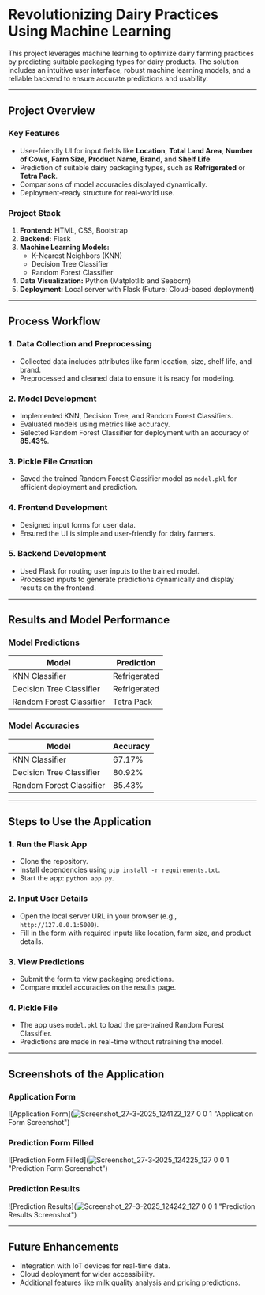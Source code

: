 
# Revolutionizing Dairy Practices Using Machine Learning

This project leverages machine learning to optimize dairy farming practices by predicting suitable packaging types for dairy products. The solution includes an intuitive user interface, robust machine learning models, and a reliable backend to ensure accurate predictions and usability.

---

## Project Overview

### Key Features
- User-friendly UI for input fields like **Location**, **Total Land Area**, **Number of Cows**, **Farm Size**, **Product Name**, **Brand**, and **Shelf Life**.
- Prediction of suitable dairy packaging types, such as **Refrigerated** or **Tetra Pack**.
- Comparisons of model accuracies displayed dynamically.
- Deployment-ready structure for real-world use.

### Project Stack
1. **Frontend:** HTML, CSS, Bootstrap
2. **Backend:** Flask
3. **Machine Learning Models:**
   - K-Nearest Neighbors (KNN)
   - Decision Tree Classifier
   - Random Forest Classifier
4. **Data Visualization:** Python (Matplotlib and Seaborn)
5. **Deployment:** Local server with Flask (Future: Cloud-based deployment)

---

## Process Workflow

### 1. **Data Collection and Preprocessing**
   - Collected data includes attributes like farm location, size, shelf life, and brand.
   - Preprocessed and cleaned data to ensure it is ready for modeling.

### 2. **Model Development**
   - Implemented KNN, Decision Tree, and Random Forest Classifiers.
   - Evaluated models using metrics like accuracy.
   - Selected Random Forest Classifier for deployment with an accuracy of **85.43%**.

### 3. **Pickle File Creation**
   - Saved the trained Random Forest Classifier model as `model.pkl` for efficient deployment and prediction.

### 4. **Frontend Development**
   - Designed input forms for user data.
   - Ensured the UI is simple and user-friendly for dairy farmers.

### 5. **Backend Development**
   - Used Flask for routing user inputs to the trained model.
   - Processed inputs to generate predictions dynamically and display results on the frontend.

---

## Results and Model Performance

### Model Predictions
| **Model**                  | **Prediction**   |
|----------------------------|------------------|
| KNN Classifier             | Refrigerated     |
| Decision Tree Classifier   | Refrigerated     |
| Random Forest Classifier   | Tetra Pack       |

### Model Accuracies
| **Model**                  | **Accuracy**     |
|----------------------------|------------------|
| KNN Classifier             | 67.17%           |
| Decision Tree Classifier   | 80.92%           |
| Random Forest Classifier   | 85.43%           |

---

## Steps to Use the Application

### 1. **Run the Flask App**
   - Clone the repository.
   - Install dependencies using `pip install -r requirements.txt`.
   - Start the app: `python app.py`.

### 2. **Input User Details**
   - Open the local server URL in your browser (e.g., `http://127.0.0.1:5000`).
   - Fill in the form with required inputs like location, farm size, and product details.

### 3. **View Predictions**
   - Submit the form to view packaging predictions.
   - Compare model accuracies on the results page.

### 4. **Pickle File**
   - The app uses `model.pkl` to load the pre-trained Random Forest Classifier.
   - Predictions are made in real-time without retraining the model.

---

## Screenshots of the Application

### Application Form
![Application Form](![Screenshot_27-3-2025_124122_127 0 0 1](https://github.com/user-attachments/assets/e6c6756b-48ec-4ad8-8d98-8047a6541dfe)
 "Application Form Screenshot")

### Prediction Form Filled
![Prediction Form Filled](![Screenshot_27-3-2025_124225_127 0 0 1](https://github.com/user-attachments/assets/722fea97-ed89-4147-8a7c-4cd29ae6f6a7)
 "Prediction Form Screenshot")

### Prediction Results
![Prediction Results](![Screenshot_27-3-2025_124242_127 0 0 1](https://github.com/user-attachments/assets/b62dfa6a-1c03-4c2c-9bb8-07d6f73e61e7)
 "Prediction Results Screenshot")

---

## Future Enhancements
- Integration with IoT devices for real-time data.
- Cloud deployment for wider accessibility.
- Additional features like milk quality analysis and pricing predictions.
